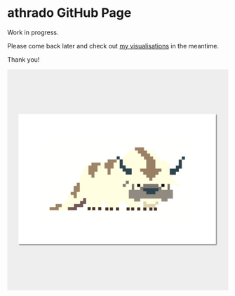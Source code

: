 # athrado GitHub Page

Work in progress. 

Please come back later and check out <a href="https://athrado.github.io/data_viz/" title="Data Viz">my visualisations</a> in the meantime.

Thank you!



<img src="3479940_0.jpg"  alt="Appa">

